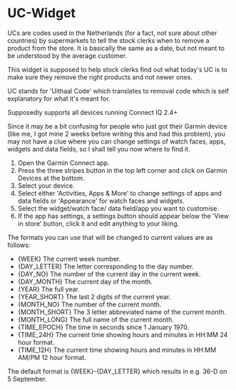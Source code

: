 # UC-Widget
UCs are codes used in the Netherlands (for a fact, not sure about other countries) by supermarkets to tell the stock clerks when to remove a product from the store. It is basically the same as a date, but not meant to be understood by the average customer.

This widget is supposed to help stock clerks find out what today's UC is to make sure they remove the right products and not newer ones.

UC stands for 'Uithaal Code' which translates to removal code which is self explanatory for what it's meant for.

Supposedly supports all devices running Connect IQ 2.4+

Since it may be a bit confusing for people who just got their Garmin device (like me, I got mine 2 weeks before writing this and had this problem), you may not have a clue where you can change settings of watch faces, apps, widgets and data fields, so I shall tell you now where to find it.

1. Open the Garmin Connect app.
2. Press the three stripes button in the top left corner and click on Garmin Devices at the bottom.
3. Select your device.
4. Select either 'Activities, Apps & More' to change settings of apps and data fields or 'Appearance' for watch faces and widgets.
5. Select the widget/watch face/ data field/app you want to customise.
6. If the app has settings, a settings button should appear below the 'View in store' button, click it and edit anything to your liking.

The formats you can use that will be changed to current values are as follows:
- {WEEK} The current week number.
- {DAY_LETTER} The letter corresponding to the day number.
- {DAY_NO} The number of the current day in the current week.
- {DAY_MONTH} The current day of the month.
- {YEAR} The full year.
- {YEAR_SHORT} The last 2 digits of the current year.
- {MONTH_NO} The number of the current month.
- {MONTH_SHORT} The 3 letter abbreviated name of the current month.
- {MONTH_LONG} The full name of the current month.
- {TIME_EPOCH} The time in seconds since 1 January 1970.
- {TIME_24H} The current time showing hours and minutes in HH:MM 24 hour format.
- {TIME_12H} The current time showing hours and minutes in HH:MM AM/PM 12 hour format.

The default format is {WEEK}-{DAY_LETTER} which results in e.g. 36-D on 5 September.
